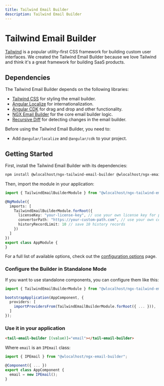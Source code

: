 ```yaml
---
title: Tailwind Email Builder
description: Tailwind Email Builder
---
```


# Tailwind Email Builder

[Tailwind](https://tailwindcss.com/) is a popular utility-first CSS framework for building custom user interfaces. We created the Tailwind Email Builder because we love Tailwind and think it's a great framework for building SaaS products.

## Dependencies

The Tailwind Email Builder depends on the following libraries:

* [Tailwind CSS](https://tailwindcss.com/) for styling the email builder.
* [Angular Localize](https://angular.io/guide/i18n) for internationalization.
* [Angular CDK](https://material.angular.io/cdk/categories) for drag and drop and other functionality.
* [NGX Email Builder](https://www.npmjs.com/package/@wlocalhost/ngx-email-builder) for the core email builder logic.
* [Recursive Diff](https://www.npmjs.com/package/recursive-diff) for detecting changes in the email builder.

Before using the Tailwind Email Builder, you need to:

* Add `@angular/localize` and `@angular/cdk` to your project.

## Getting Started

First, install the Tailwind Email Builder with its dependencies:

```bash
npm install @wlocalhost/ngx-tailwind-email-builder @wlocalhost/ngx-email-builder recursive-diff
```

Then, import the module in your application:

```typescript
import { TailwindEmailBuilderModule } from "@wlocalhost/ngx-tailwind-email-builder";

@NgModule({
  imports: [
    TailwindEmailBuilderModule.forRoot({
      licenseKey: "your-license-key", // use your own license key for paid versions
      convertorPath: "https://your-custom-path.com", // use your own converter
      historyRecordLimit: 10 // save 10 history records
    })
  ]
})
export class AppModule {
}
```

For a full list of available options, check out the [configuration options](../../getting-started/configuration.md) page.

### Configure the Builder in Standalone Mode

If you want to use standalone components, you can configure them like this:

```typescript
import { TailwindEmailBuilderModule } from "@wlocalhost/ngx-tailwind-email-builder";

bootstrapApplication(AppComponent, {
  providers: [
    importProvidersFrom(TailwindEmailBuilderModule.forRoot({ ... })),
  ]
});
```

### Use it in your application

```html
<tail-email-builder [(value)]="email"></tail-email-builder>
```

Where `email` is an `IPEmail` class:

```typescript
import { IPEmail } from "@wlocalhost/ngx-email-builder";

@Component({ ... })
export class AppComponent {
  email = new IPEmail();
}
```
